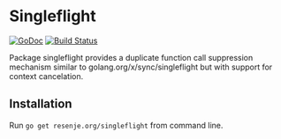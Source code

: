# Singleflight

[![GoDoc](https://godoc.org/resenje.org/singleflight?status.svg)](https://godoc.org/resenje.org/singleflight)
[![Build Status](https://travis-ci.org/janos/singleflight.svg?branch=master)](https://travis-ci.org/janos/singleflight)

Package singleflight provides a duplicate function call suppression
mechanism similar to golang.org/x/sync/singleflight but with support
for context cancelation.

## Installation

Run `go get resenje.org/singleflight` from command line.